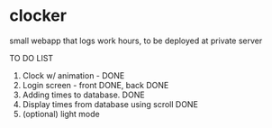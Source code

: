 # clocker
small webapp that logs work hours, to be deployed at private server

TO DO LIST

1. Clock w/ animation - DONE
2. Login screen - front DONE, back DONE
3. Adding times to database. DONE
4. Display times from database using scroll DONE
5. (optional) light mode
